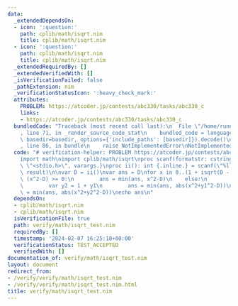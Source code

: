 ```yaml
---
data:
  _extendedDependsOn:
  - icon: ':question:'
    path: cplib/math/isqrt.nim
    title: cplib/math/isqrt.nim
  - icon: ':question:'
    path: cplib/math/isqrt.nim
    title: cplib/math/isqrt.nim
  _extendedRequiredBy: []
  _extendedVerifiedWith: []
  _isVerificationFailed: false
  _pathExtension: nim
  _verificationStatusIcon: ':heavy_check_mark:'
  attributes:
    PROBLEM: https://atcoder.jp/contests/abc330/tasks/abc330_c
    links:
    - https://atcoder.jp/contests/abc330/tasks/abc330_c
  bundledCode: "Traceback (most recent call last):\n  File \"/home/runner/.local/lib/python3.10/site-packages/onlinejudge_verify/documentation/build.py\"\
    , line 71, in _render_source_code_stat\n    bundled_code = language.bundle(stat.path,\
    \ basedir=basedir, options={'include_paths': [basedir]}).decode()\n  File \"/home/runner/.local/lib/python3.10/site-packages/onlinejudge_verify/languages/nim.py\"\
    , line 86, in bundle\n    raise NotImplementedError\nNotImplementedError\n"
  code: "# verification-helper: PROBLEM https://atcoder.jp/contests/abc330/tasks/abc330_c\n\
    import math\nimport cplib/math/isqrt\nproc scanf(formatstr: cstring){.header:\
    \ \"<stdio.h>\", varargs.}\nproc ii(): int {.inline.} = scanf(\"%lld\\n\", addr\
    \ result)\n\nvar D = ii()\nvar ans = D\nfor x in 0..(1 + isqrt(D - 1)):\n    if\
    \ (x^2-D) >= 0:\n        ans = min(ans, x^2-D)\n    else:\n        var y1 = isqrt(D-x^2)\n\
    \        var y2 = 1 + y1\n        ans = min(ans, abs(x^2+y1^2-D))\n        ans\
    \ = min(ans, abs(x^2+y2^2-D))\necho ans\n"
  dependsOn:
  - cplib/math/isqrt.nim
  - cplib/math/isqrt.nim
  isVerificationFile: true
  path: verify/math/isqrt_test.nim
  requiredBy: []
  timestamp: '2024-02-07 16:25:18+00:00'
  verificationStatus: TEST_ACCEPTED
  verifiedWith: []
documentation_of: verify/math/isqrt_test.nim
layout: document
redirect_from:
- /verify/verify/math/isqrt_test.nim
- /verify/verify/math/isqrt_test.nim.html
title: verify/math/isqrt_test.nim
---
```

